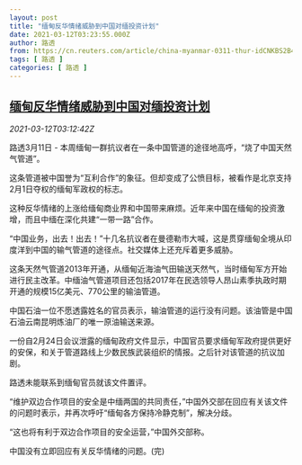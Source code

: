```yaml
---
layout: post
title: "缅甸反华情绪威胁到中国对缅投资计划"
date: 2021-03-12T03:23:55.000Z
author: 路透
from: https://cn.reuters.com/article/china-myanmar-0311-thur-idCNKBS2B40AG
tags: [ 路透 ]
categories: [ 路透 ]
---
```

<!--1615519435000-->
[缅甸反华情绪威胁到中国对缅投资计划](https://cn.reuters.com/article/china-myanmar-0311-thur-idCNKBS2B40AG)
------

<div>
<div><i>2021-03-12T03:12:42Z</i></div><p>路透3月11日 - 本周缅甸一群抗议者在一条中国管道的途径地高呼，“烧了中国天然气管道”。</p><p>这条管道被中国誉为“互利合作”的象征。但却变成了公愤目标，被看作是北京支持2月1日夺权的缅甸军政权的标志。</p><p>这种反华情绪的上涨给缅甸商业界和中国带来麻烦。近年来中国在缅甸的投资激增，而且中缅在深化共建“一带一路”合作。</p><p>“中国业务，出去！出去！”十几名抗议者在曼德勒市大喊，这是贯穿缅甸全境从印度洋到中国的输气管道的途径点。社交媒体上还充斥着更多威胁。</p><p>这条天然气管道2013年开通，从缅甸近海油气田输送天然气，当时缅甸军方开始进行民主改革。中缅油气管道项目还包括2017年在民选领导人昂山素季执政时期开通的规模15亿美元、770公里的输油管道。</p><p>中国石油一位不愿透露姓名的官员表示，输油管道的运行没有问题。该油管是中国石油云南昆明炼油厂的唯一原油输送来源。</p><p>一份自2月24日会议泄露的缅甸政府文件显示，中国官员要求缅甸军政府提供更好的安保，和关于管道路线上少数民族武装组织的情报。之后针对该管道的抗议加剧。</p><p>路透未能联系到缅甸官员就该文件置评。</p><p>“维护双边合作项目的安全是中缅两国的共同责任，”中国外交部在回应有关该文件的问题时表示，并再次呼吁“缅甸各方保持冷静克制”，解决分歧。</p><p>“这也将有利于双边合作项目的安全运营，”中国外交部称。</p><p>中国没有立即回应有关反华情绪的问题。(完)</p>
</div>
